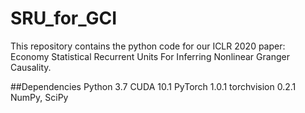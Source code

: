 # SRU_for_GCI
This repository contains the python code for our ICLR 2020 paper: Economy Statistical Recurrent Units For Inferring Nonlinear Granger Causality.

##Dependencies
Python 3.7
CUDA 10.1
PyTorch 1.0.1
torchvision 0.2.1
NumPy, SciPy


